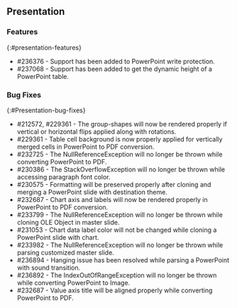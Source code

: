 ## Presentation

### Features
{:#presentation-features}

* \#236376 - Support has been added to PowerPoint write protection.
* \#237068 - Support has been added to get the dynamic height of a PowerPoint table.

### Bug Fixes
{:#Presentation-bug-fixes}

* \#212572, \#229361 - The group-shapes will now be rendered properly if vertical or horizontal flips applied along with rotations.
* \#229361 - Table cell background is now properly applied for vertically merged cells in PowerPoint to PDF conversion.
* \#232725 - The NullReferenceException will no longer be thrown while converting PowerPoint to PDF.
* \#230386 - The StackOverflowException will no longer be thrown while accessing paragraph font color.
* \#230575 - Formatting will be preserved properly after cloning and merging a PowerPoint slide with destination theme.
* \#232687 - Chart axis and labels will now be rendered properly in PowerPoint to PDF conversion.
* \#233799 - The NullReferenceException will no longer be thrown while cloning OLE Object in master slide.
* \#231053 - Chart data label color will not be changed while cloning a PowerPoint slide with chart.
* \#233982 - The NullReferenceException will no longer be thrown while parsing customized master slide.
* \#236894 - Hanging issue has been resolved while parsing a PowerPoint with sound transition.
* \#236892 - The IndexOutOfRangeException will no longer be thrown while converting PowerPoint to Image.
* \#232687 - Value axis title will be aligned properly while converting PowerPoint to PDF.